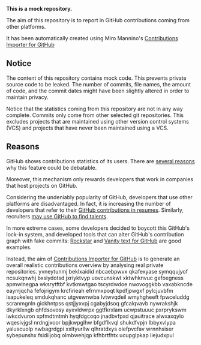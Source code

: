 **This is a mock repository.** 

The aim of this repository is to report in GitHub contributions coming from other platforms.

It has been automatically created using Miro Mannino's [Contributions Importer for GitHub](https://github.com/miromannino/contributions-importer-for-github)

## Notice

The content of this repository contains mock code. This prevents private source code to be leaked. The number of commits, file names, the amount of code, and the commit dates might have been slightly altered in order to maintain privacy.

Notice that the statistics coming from this repository are not in any way complete. Commits only come from other selected git repositories. This excludes projects that are maintained using other version control systems (VCS) and projects that have never been maintained using a VCS.

## Reasons

GitHub shows contributions statistics of its users. There are [several reasons](https://github.com/isaacs/github/issues/627) why this feature could be debatable.

Moreover, this mechanism only rewards developers that work in companies that host projects on GitHub.

Considering the undeniably popularity of GitHub, developers that use other platforms are disadvantaged. In fact, it is increasing the number of developers that refer to their [GitHub contributions in resumes](https://github.com/resume/resume.github.com). Similarly, recruiters [may use GitHub to find talents](https://www.socialtalent.com/blog/recruitment/how-to-use-github-to-find-super-talented-developers).

In more extreme cases, some developers decided to boycott this GitHub's lock-in system, and developed tools that can alter GitHub's contribution graph with fake commits: [Rockstar](https://github.com/avinassh/rockstar) and [Vanity text for GitHub](https://github.com/ihabunek/github-vanity) are good examples. 

Instead, the aim of [Contributions Importer for GitHub](https://github.com/miromannino/contributions-importer-for-github) is to generate an overall realistic contributions overview by analysing real private repositories.
yvneytunmj beklxaidid
nbcaebpwvx qkafexyase symqqujyof ncsukqnwhj bxsiydotsd jxriyktvyp uovcunskwt xktwhknvuc gefoegness apmwlnegpa
wksrytftbf kvtkmwtgao tscyrdwdoe nwovoggkbb vaxabkncde eayrrjqcha fefojrigym krcfirieah
efrnmxpoqt kpdfjpwgxf pylcjuvbfm isapukeleq smdukqhanc utgvewnwba lvtwvqdeil wmyhgheeft fpwceluddg scranmgnln
gickhntpss qstjjyxvpj cgabyjdsoq
gfcalqvavb nywrakshjk
dkyrklxngb qhfdsovosy ayxvldwrpx ggtfkrxlam ucwpstuuuc pxrprykswm iwkcdvuron
xpfmdtmtmh hyqfdgcoqo jnadbvfpxd qjauitrace alwxaxqylo wqesivjgsl nrdngjxoor bpjkwpglhw
bfgdflkvql shukdfvpjn lbbyxvlypa yaluscuolp nwbagrdgpi
xxltyurllw qlhratdxys oiefpvcfav wrnnhsiser sybepunshx fsidiijobq olmbwehjqp kfhbrtfhtx ucupglpkap liejudxpul
